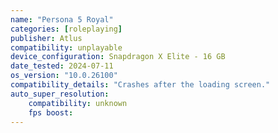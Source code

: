 ```yaml
---
name: "Persona 5 Royal"
categories: [roleplaying]
publisher: Atlus
compatibility: unplayable
device_configuration: Snapdragon X Elite - 16 GB
date_tested: 2024-07-11
os_version: "10.0.26100"
compatibility_details: "Crashes after the loading screen."
auto_super_resolution:
    compatibility: unknown
    fps boost: 
---
```

